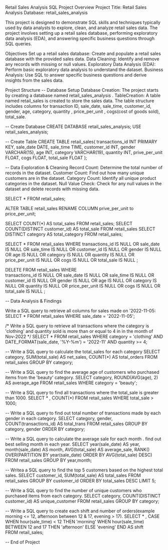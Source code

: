 Retail Sales Analysis SQL 
Project Overview
Project Title: Retail Sales Analysis
Database: retail_sales_analysis

This project is designed to demonstrate SQL skills and techniques typically used by data analysts to explore, clean, and analyze retail sales data. The project involves setting up a retail sales database,
performing exploratory data analysis (EDA), and answering specific business questions through SQL queries. 

Objectives
Set up a retail sales database: Create and populate a retail sales database with the provided sales data.
Data Cleaning: Identify and remove any records with missing or null values.
Exploratory Data Analysis (EDA): Perform basic exploratory data analysis to understand the dataset.
Business Analysis: Use SQL to answer specific business questions and derive insights from the sales data.


Project Structure
-- Database Setup
Database Creation: The project starts by creating a database named retail_sales_analysis .
TableCreation: A table named retail_sales is created to store the sales data. The table structure includes columns for transaction ID, sale_date, sale_time, customer_id, gender, age, category, quantity , price_per_unit , cogs(cost of goods sold),  total_sale.

-- Create Database
CREATE DATABASE retail_sales_analysis;
USE retail_sales_analysis;

-- Create Table
CREATE TABLE retail_sales(
transactions_id INT PRIMARY KEY,
sale_date DATE,
sale_time TIME,
customer_id INT,
gender VARCHAR(15),
age INT,
category VARCHAR(19),
quantity INT,
prive_per_unit FLOAT,
cogs  FLOAT,
total_sale FLOAT
);

--  Data Exploration & Cleaning
Record Count: Determine the total number of records in the dataset.
Customer Count: Find out how many unique customers are in the dataset.
Category Count: Identify all unique product categories in the dataset.
Null Value Check: Check for any null values in the dataset and delete records with missing data.


SELECT * FROM retail_sales;

ALTER TABLE retail_sales
RENAME COLUMN prive_per_unit to price_per_unit;

SELECT COUNT(*) AS total_sales FROM retail_sales;
SELECT COUNT(DISTINCT customer_id) AS total_sale FROM retail_sales
SELECT DISTINCT category AS total_category FROM retail_sales;

SELECT * FROM retail_sales
WHERE 
     transactions_id IS NULL
     OR
     sale_date IS NULL
     OR
     sale_time IS NULL
     OR
     customer_id IS NULL
     OR
     gender IS NULL
     OR
     age IS NULL
     OR
     category IS NULL
     OR
     quantity IS NULL
     OR
     price_per_unit IS NULL
     OR
     cogs IS NULL
     OR
     total_sale IS NULL
     ;

 DELETE FROM retail_sales
WHERE      
     transactions_id IS NULL
     OR
     sale_date IS NULL
     OR
     sale_time IS NULL
     OR
     customer_id IS NULL
     OR
     gender IS NULL
     OR
     age IS NULL
     OR
     category IS NULL
     OR
     quantity IS NULL
     OR
     price_per_unit IS NULL
     OR
     cogs IS NULL
     OR
     total_sale IS NULL
     ;

-- Data Analysis & Findings
   
Write a SQL query to retrieve all columns for sales made on '2022-11-05:
SELECT * 
FROM retail_sales 
WHERE sale_date = '2022-11-05';

/* Write a SQL query to retrieve all transactions where the category is 'clothing' and quantity sold is more than or equal to 4 in 
in the month of Nov-2022 */
SELECT *
FROM retail_sales
WHERE category = 'clothing' 
AND 
DATE_FORMAT(sale_date, '%Y-%m') = '2022-11'
AND
quantity >= 4;


-- Write a SQL query to calculate the total_sales for each category
SELECT category,
SUM(total_sale) AS net_sales,
COUNT(*) AS total_orders
FROM retail_sales
GROUP BY category;

-- Write a SQL query to find the average age of customers who purchased items from the 'beauty' category.
SELECT category,
ROUND(AVG(age), 2) AS average_age
FROM retail_sales
WHERE category = 'beauty';

-- Write a SQL query to find all transactions where the total_sale is greater than 1000.
SELECT * , COUNT(*) FROM retail_sales
WHERE total_sale > 1000;


-- Write a SQL query to find out total number of transactions made by each gender in each category.
SELECT category,
gender,
COUNT(transactions_id) AS total_trans
FROM retail_sales
GROUP BY 
category,
gender
ORDER BY category;


-- Write a SQL query to calculate the average sale for each month . find out best selling month in each year.
SELECT year(sale_date) AS year,
month(sale_date) AS month,
AVG(total_sale) AS average_sale,
RANK() OVER(PARTITION BY year(sale_date) ORDER BY AVG(total_sale) DESC)
FROM retail_sales
GROUP BY
year,month;
	

-- Writea a SQL query to find the top 5 customers based on the highest total sales.
SELECT  customer_id,
SUM(total_sale) AS total_sales
FROM retail_sales
GROUP BY customer_id
ORDER BY total_sales DESC
LIMIT 5;


-- Write a SQL query to find the number of unique  customers who purchased items from each category.
SELECT category,
COUNT(DISTINCT customer_id) AS unique_customer
FROM retail_sales
GROUP BY category; 

-- Write a SQL query to create each shift and number of orders(example morning <= 12, afternoon between 12 & 17, evening > 17).
SELECT * ,
CASE
    WHEN hour(sale_time) < 12 THEN 'morning'
    WHEN hour(sale_time) BETWEEN 12 and 17 THEN 'afternoon'
    ELSE 'evening'
END AS shift   
FROM retail_sales;


-- End of Project

